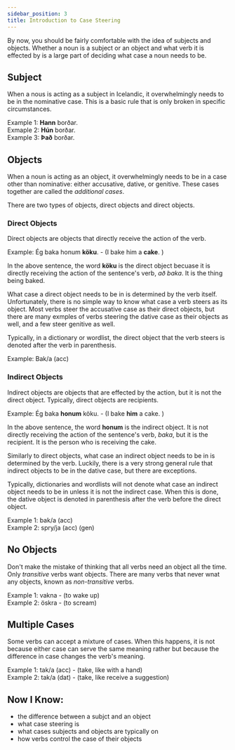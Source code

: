 ```yaml
---
sidebar_position: 3
title: Introduction to Case Steering
---
```


By now, you should be fairly comfortable with the idea of subjects and objects. Whether a noun is a subject or an object and what verb it is effected by is a large part of deciding what case a noun needs to be.

## Subject 
When a nous is acting as a subject in Icelandic, it overwhelmingly needs to be in the nominative case. This is a basic rule that is only broken in specific circumstances. 

Example 1: **Hann** borðar. \
Exmaple 2: **Hún** borðar. \
Example 3: **Það** borðar. 

## Objects 
When a noun is acting as an object, it overwhelmingly needs to be in a case other than nominative: either accusative, dative, or genitive. These cases together are called the *additional cases*. 

There are two types of objects, direct objects and direct objects. 

### Direct Objects
Direct objects are objects that directly receive the action of the verb. 

Example: Ég baka honum **köku**. - (I bake him a **cake**. )

In the above sentence, the word **köku** is the direct object becuase it is directly receiving the action of the sentence's verb, *að baka*. It is the thing being baked.

What case a direct object needs to be in is determined by the verb itself. Unfortunately, there is no simple way to know what case a verb steers as its object. Most verbs steer the accusative case as their direct objects, but there are many exmples of verbs steering the dative case as their objects as well, and a few steer genitive as well. 

Typically, in a dictionary or wordlist, the direct object that the verb steers is denoted after the verb in parenthesis. 

Example: Bak/a (acc)

### Indirect Objects
Indirect objects are objects that are effected by the action, but it is not the direct object. Typically, direct objects are recipients. 

Example: Ég baka **honum** köku. - (I bake **him** a cake. )

In the above sentence, the word **honum** is the indirect object. It is not directly receiving the action of the sentence's verb, *baka*, but it is the recipient. It is the person who is receiving the cake.

Similarly to direct objects, what case an indirect object needs to be in is determined by the verb. Luckily, there is a very strong general rule that indirect objects to be in the dative case, but there are exceptions. 

Typically, dictionaries and wordlists will not denote what case an indirect object needs to be in unless it is not the indirect case. When this is done, the dative object is denoted in parenthesis after the verb before the direct object.

Example 1: bak/a (acc) \
Example 2: spry/ja (acc) (gen)

## No Objects
Don't make the mistake of thinking that all verbs need an object all the time. Only *transitive* verbs want objects. There are many verbs that never wnat any objects, known as *non-transitive* verbs. 

Example 1: vakna - (to wake up) \
Example 2: öskra - (to scream)


## Multiple Cases
Some verbs can accept a mixture of cases. When this happens, it is not because either case can serve the same meaning rather but because the difference in case changes the verb's meaning. 

Example 1: tak/a (acc) - (take, like with a hand) \
Example 2: tak/a (dat) - (take, like receive a suggestion)

## Now I Know:
- the difference between a subjct and an object
- what case steering is
- what cases subjects and objects are typically on
- how verbs control the case of their objects
